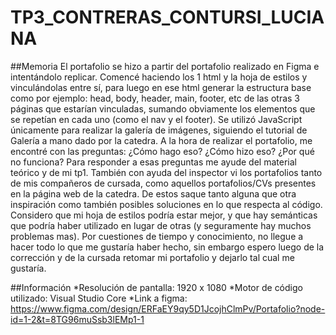 # TP3_CONTRERAS_CONTURSI_LUCIANA

##Memoria
El portafolio se hizo a partir del portafolio realizado en Figma e intentándolo replicar. Comencé haciendo los 1 html y la hoja de estilos y vinculándolas entre sí, para luego en ese html generar la estructura base como por ejemplo: head, body, header, main, footer, etc de las otras 3 páginas que estarían vinculadas, sumando obviamente los elementos que se repetían en cada uno (como el nav y el footer).
Se utilizó JavaScript únicamente para realizar la galería de imágenes, siguiendo el tutorial de Galería a mano dado por la catedra.
A la hora de realizar el portafolio, me encontré con las preguntas: ¿Cómo hago eso? ¿Cómo hizo eso? ¿Por qué no funciona? Para responder a esas preguntas me ayude del material teórico y de mi tp1. También con ayuda del inspector vi los portafolios tanto de mis compañeros de cursada, como aquellos portafolios/CVs presentes en la página web de la catedra. De estos saque tanto alguna que otra inspiración como también posibles soluciones en lo que respecta al código. 
Considero que mi hoja de estilos podría estar mejor, y que hay semánticas que podría haber utilizado en lugar de otras (y seguramente hay muchos problemas mas). Por cuestiones de tiempo y conocimiento, no llegue a hacer todo lo que me gustaría haber hecho, sin embargo espero luego de la corrección y de la cursada retomar mi portafolio y dejarlo tal cual me gustaría.

##Información
*Resolución de pantalla: 1920 x 1080
*Motor de código  utilizado: Visual Studio Core
*Link a figma: https://www.figma.com/design/ERFaEY9qy5D1JcojhClmPv/Portafolio?node-id=1-2&t=8TG96muSsb3lEMp1-1
